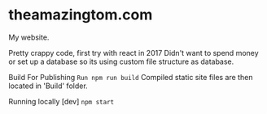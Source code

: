 # theamazingtom.com
 My website.
 
 Pretty crappy code, first try with react in 2017
 Didn't want to spend money or set up a database so its using custom file structure as database.

Build For Publishing
`Run npm run build`
Compiled static site files are then located in 'Build' folder.

Running locally [dev]
`npm start`
